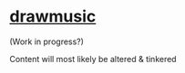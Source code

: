 # [drawmusic](https://NeboByeoli.github.io/drawmusic/)

(Work in progress?)

Content will most likely be altered & tinkered

<!--
Hearkour-app searches music using voice recognition<br>

<details>
<summary>Expand to view definition of <strong>hearken</strong></summary>
<br>

> To listen;<br>
  to attend or give heed to what is uttered;<br>
  to hear with attention, obedience, or compliance.<br>
> &ndash; [WikiDiff](https://wikidiff.com/hearken)

> <b>hearken (v.)</b><br>
  late Old English heorcnian "to give ear, listen" (intransitive);<br>
  hear with attention" (transitive), a suffixed form of *heorcian (root of hark);<br>
  from Proto-Germanic *hausjan (see hear).<br>
> &ndash; [Etymonline](https://www.etymonline.com/word/hearken#etymonline_v_6249)

</details>
-->
